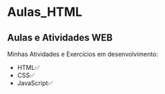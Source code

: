 <h1>Aulas_HTML</h1>
<h2>Aulas e Atividades WEB</h2>

<p>Minhas Atividades e Exercícios em desenvolvimento:</p>
<ul>
  <li>HTML✅</li>
  <li>CSS✅</li>
  <li>JavaScript✅</li>
 </ul>

